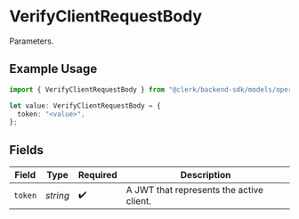 # VerifyClientRequestBody

Parameters.

## Example Usage

```typescript
import { VerifyClientRequestBody } from "@clerk/backend-sdk/models/operations";

let value: VerifyClientRequestBody = {
  token: "<value>",
};
```

## Fields

| Field                                    | Type                                     | Required                                 | Description                              |
| ---------------------------------------- | ---------------------------------------- | ---------------------------------------- | ---------------------------------------- |
| `token`                                  | *string*                                 | :heavy_check_mark:                       | A JWT that represents the active client. |